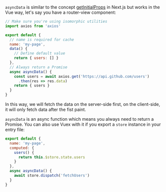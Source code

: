 `asyncData` is similar to the concept [getInitialProps](https://github.com/zeit/next.js#fetching-data-and-component-lifecycle) in Next.js but works in the Vue way, let's say you have a router-view component:

```js
// Make sure you're using isomorphic utilities
import axios from 'axios'

export default {
  // name is required for cache
  name: 'my-page',
  data() {
    // Define default value
    return { users: [] }
  },
  // Always return a Promise
  async asyncData() {
    const users = await axios.get('https://api.github.com/users')
      .then(res => res.data)
    return { users }
  }
}
```

In this way, we will fetch the data on the server-side first, on the client-side, it will only fetch data after the fist paint.

`asyncData` is an async function which means you always need to return a Promise. You can also use Vuex with it if you export a `store` instance in your entry file:

```js
export default {
  name: 'my-page',
  computed: {
    users() {
      return this.$store.state.users
    }
  },
  async asyncData() {
    await store.dispatch('fetchUsers')
  }
}
```
